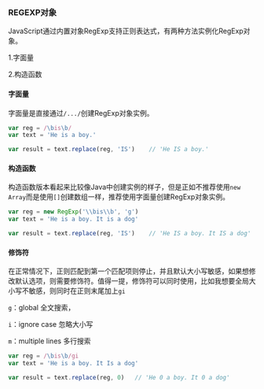 ### REGEXP对象

JavaScript通过内置对象RegExp支持正则表达式，有两种方法实例化RegExp对象。<br/>

1.字面量<br/>

2.构造函数<br/>



#### 字面量

字面量是直接通过`/.../`创建RegExp对象实例。

```js
var reg = /\bis\b/
var text = 'He is a boy.'

var result = text.replace(reg, 'IS')	// 'He IS a boy.'
```



#### 构造函数

构造函数版本看起来比较像Java中创建实例的样子，但是正如不推荐使用`new Array`而是使用`[]`创建数组一样，推荐使用字面量创建RegExp对象实例。

```js
var reg = new RegExp('\\bis\\b', 'g')
var text = 'He is a boy. It is a dog'

var result = text.replace(reg, 'IS')	// 'He IS a boy. It IS a dog'
```



#### 修饰符

在正常情况下，正则匹配到第一个匹配项则停止，并且默认大小写敏感，如果想修改默认选项，则需要修饰符。值得一提，修饰符可以同时使用，比如我想要全局大小写不敏感，则同时在正则末尾加上`gi`<br/>

`g`：global 全文搜索，<br/>

`i`：ignore case 忽略大小写<br/>

`m`：multiple lines 多行搜索<br/>

```js
var reg = /\bis\b/gi
var text = 'He is a boy. It Is a dog'

var result = text.replace(reg, 0)	// 'He 0 a boy. It 0 a dog'
```

